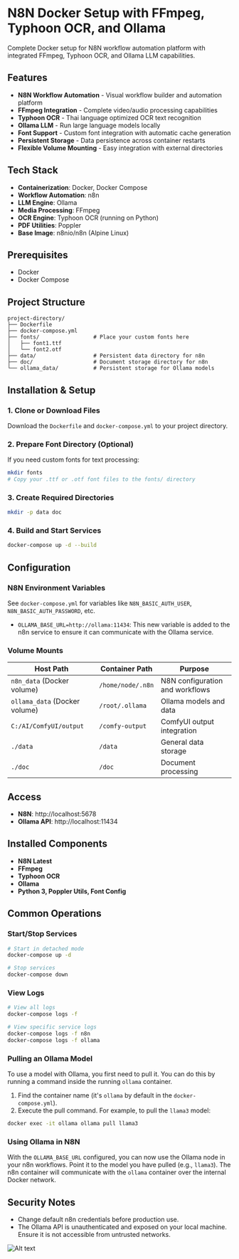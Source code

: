 # N8N Docker Setup with FFmpeg, Typhoon OCR, and Ollama

Complete Docker setup for N8N workflow automation platform with integrated FFmpeg, Typhoon OCR, and Ollama LLM capabilities.

## Features

- **N8N Workflow Automation** - Visual workflow builder and automation platform
- **FFmpeg Integration** - Complete video/audio processing capabilities
- **Typhoon OCR** - Thai language optimized OCR text recognition
- **Ollama LLM** - Run large language models locally
- **Font Support** - Custom font integration with automatic cache generation
- **Persistent Storage** - Data persistence across container restarts
- **Flexible Volume Mounting** - Easy integration with external directories

## Tech Stack

- **Containerization**: Docker, Docker Compose
- **Workflow Automation**: n8n
- **LLM Engine**: Ollama
- **Media Processing**: FFmpeg
- **OCR Engine**: Typhoon OCR (running on Python)
- **PDF Utilities**: Poppler
- **Base Image**: n8nio/n8n (Alpine Linux)

## Prerequisites

- Docker
- Docker Compose

## Project Structure

```
project-directory/
├── Dockerfile
├── docker-compose.yml
├── fonts/                 # Place your custom fonts here
│   ├── font1.ttf
│   └── font2.otf
├── data/                  # Persistent data directory for n8n
├── doc/                   # Document storage directory for n8n
└── ollama_data/           # Persistent storage for Ollama models
```

## Installation & Setup

### 1. Clone or Download Files

Download the `Dockerfile` and `docker-compose.yml` to your project directory.

### 2. Prepare Font Directory (Optional)

If you need custom fonts for text processing:

```bash
mkdir fonts
# Copy your .ttf or .otf font files to the fonts/ directory
```

### 3. Create Required Directories

```bash
mkdir -p data doc
```

### 4. Build and Start Services

```bash
docker-compose up -d --build
```

## Configuration

### N8N Environment Variables

See `docker-compose.yml` for variables like `N8N_BASIC_AUTH_USER`, `N8N_BASIC_AUTH_PASSWORD`, etc.

- `OLLAMA_BASE_URL=http://ollama:11434`: This new variable is added to the n8n service to ensure it can communicate with the Ollama service.

### Volume Mounts

| Host Path | Container Path | Purpose |
|-----------|----------------|---------|
| `n8n_data` (Docker volume) | `/home/node/.n8n` | N8N configuration and workflows |
| `ollama_data` (Docker volume) | `/root/.ollama` | Ollama models and data |
| `C:/AI/ComfyUI/output` | `/comfy-output` | ComfyUI output integration |
| `./data` | `/data` | General data storage |
| `./doc` | `/doc` | Document processing |

## Access

- **N8N**: http://localhost:5678
- **Ollama API**: http://localhost:11434

## Installed Components

- **N8N Latest**
- **FFmpeg**
- **Typhoon OCR**
- **Ollama**
- **Python 3, Poppler Utils, Font Config**

## Common Operations

### Start/Stop Services
```bash
# Start in detached mode
docker-compose up -d

# Stop services
docker-compose down
```

### View Logs
```bash
# View all logs
docker-compose logs -f

# View specific service logs
docker-compose logs -f n8n
docker-compose logs -f ollama
```

### Pulling an Ollama Model

To use a model with Ollama, you first need to pull it. You can do this by running a command inside the running `ollama` container.

1. Find the container name (it's `ollama` by default in the `docker-compose.yml`).
2. Execute the pull command. For example, to pull the `llama3` model:

```bash
docker exec -it ollama ollama pull llama3
```

### Using Ollama in N8N

With the `OLLAMA_BASE_URL` configured, you can now use the Ollama node in your n8n workflows. Point it to the model you have pulled (e.g., `llama3`). The n8n container will communicate with the `ollama` container over the internal Docker network.

## Security Notes

- Change default n8n credentials before production use.
- The Ollama API is unauthenticated and exposed on your local machine. Ensure it is not accessible from untrusted networks.

![Alt text](https://drive.google.com/thumbnail?id=1SelLWikl15lvFumIfws0hyaJWnyhpZWk&sz=w1200)
